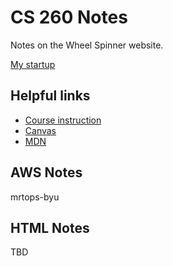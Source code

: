 # CS 260 Notes

Notes on the Wheel Spinner website.

[My startup](https://example.com)

## Helpful links

- [Course instruction](https://github.com/webprogramming260)
- [Canvas](https://byu.instructure.com)
- [MDN](https://developer.mozilla.org)

## AWS Notes

mrtops-byu

## HTML Notes

TBD
